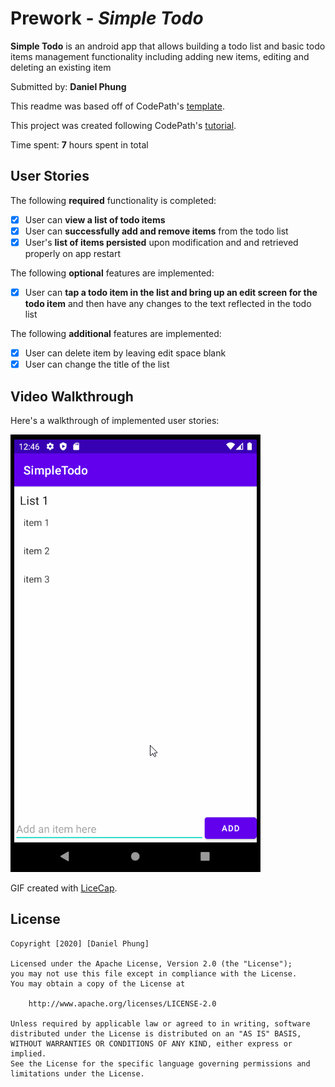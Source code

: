 # Prework - *Simple Todo*

**Simple Todo** is an android app that allows building a todo list and basic todo items management functionality including adding new items, editing and deleting an existing item

Submitted by: **Daniel Phung**

This readme was based off of CodePath's [template](https://courses.codepath.org/snippets/android_university/readme_templates/project_0_readme.md?raw=true).

This project was created following CodePath's [tutorial](https://www.youtube.com/playlist?list=PLrT2tZ9JRrf6cHOlMkbmTMFt0RzpJiRGX).

Time spent: **7** hours spent in total

## User Stories

The following **required** functionality is completed:

* [x] User can **view a list of todo items**
* [x] User can **successfully add and remove items** from the todo list
* [x] User's **list of items persisted** upon modification and and retrieved properly on app restart

The following **optional** features are implemented:

* [x] User can **tap a todo item in the list and bring up an edit screen for the todo item** and then have any changes to the text reflected in the todo list

The following **additional** features are implemented:

* [x] User can delete item by leaving edit space blank
* [x] User can change the title of the list

## Video Walkthrough

Here's a walkthrough of implemented user stories:

<img src='walkthrough.gif' title='Video Walkthrough' width='' alt='Video Walkthrough' />

GIF created with [LiceCap](http://www.cockos.com/licecap/).

## License

    Copyright [2020] [Daniel Phung]

    Licensed under the Apache License, Version 2.0 (the "License");
    you may not use this file except in compliance with the License.
    You may obtain a copy of the License at

        http://www.apache.org/licenses/LICENSE-2.0

    Unless required by applicable law or agreed to in writing, software
    distributed under the License is distributed on an "AS IS" BASIS,
    WITHOUT WARRANTIES OR CONDITIONS OF ANY KIND, either express or implied.
    See the License for the specific language governing permissions and
    limitations under the License.
